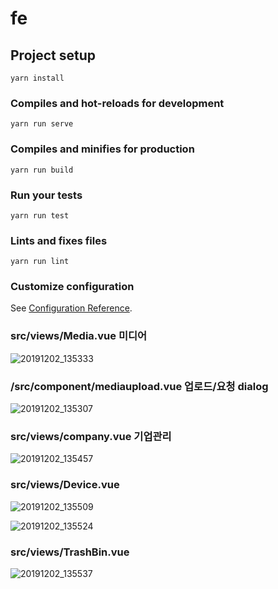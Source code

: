 # fe

## Project setup
```
yarn install
```

### Compiles and hot-reloads for development
```
yarn run serve
```

### Compiles and minifies for production
```
yarn run build
```

### Run your tests
```
yarn run test
```

### Lints and fixes files
```
yarn run lint
```

### Customize configuration
See [Configuration Reference](https://cli.vuejs.org/config/).
### src/views/Media.vue 미디어
![20191202_135333](https://user-images.githubusercontent.com/46488424/69931687-82b5d680-150b-11ea-80fa-d217247bd801.png)
### /src/component/mediaupload.vue 업로드/요청 dialog
![20191202_135307](https://user-images.githubusercontent.com/46488424/69931695-88abb780-150b-11ea-92d3-b5915e2a3aba.png)
###  src/views/company.vue 기업관리
![20191202_135457](https://user-images.githubusercontent.com/46488424/69931708-92351f80-150b-11ea-97b1-563139e1acb2.png)
### src/views/Device.vue
![20191202_135509](https://user-images.githubusercontent.com/46488424/69931776-d6282480-150b-11ea-973b-dbc690d80769.png)
 
![20191202_135524](https://user-images.githubusercontent.com/46488424/69931802-ef30d580-150b-11ea-936c-39c63c2afbbc.png)
### src/views/TrashBin.vue
![20191202_135537](https://user-images.githubusercontent.com/46488424/69931833-096ab380-150c-11ea-899d-d1486ae90ae3.png)

